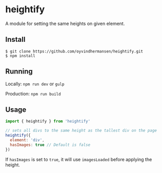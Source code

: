 # heightify

A module for setting the same heights on given element.

## Install
```
$ git clone https://github.com/oyvindhermansen/heightify.git
$ npm install
```
## Running

Locally:
`npm run dev` or `gulp`

Production:
`npm run build`

## Usage
```javascript
import { heightify } from 'heightify'

// sets all divs to the same height as the tallest div on the page
heightify({
  element: 'div',
  hasImages: true // Default is false
})
```
If `hasImages` is set to `true`, it will use `imagesLoaded` before applying
the height.

